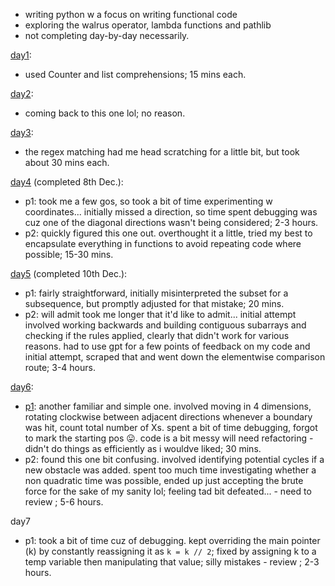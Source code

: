 - writing python w a focus on writing functional code
- exploring the walrus operator, lambda functions and pathlib
- not completing day-by-day necessarily.

[day1](https://adventofcode.com/2024/day/1):
- used Counter and list comprehensions; 15 mins each.

[day2](https://adventofcode.com/2024/day/2):
- coming back to this one lol; no reason.

[day3](https://adventofcode.com/2024/day/3):
- the regex matching had me head scratching for a little bit, but took about 30 mins each.

[day4](https://adventofcode.com/2024/day/4) (completed 8th Dec.):
- p1: took me a few gos, so took a bit of time experimenting w coordinates... initially missed a direction, so time spent debugging was cuz one of the diagonal directions wasn't being considered; 2-3 hours.
- p2: quickly figured this one out. overthought it a little, tried my best to encapsulate everything in functions to avoid repeating code where possible; 15-30 mins.

[day5](https://adventofcode.com/2024/day/5) (completed 10th Dec.):
- p1: fairly straightforward, initially misinterpreted the subset for a subsequence, but promptly adjusted for that mistake; 20 mins.
- p2: will admit took me longer that it'd like to admit... initial attempt involved working backwards and building contiguous subarrays and checking if the rules applied, clearly that didn't work for various reasons. had to use gpt for a few points of feedback on my code and initial attempt, scraped that and went down the elementwise comparison route; 3-4 hours.

[day6](https://adventofcode.com/2024/day/6):
- [p1](day6/p1.py): another familiar and simple one. involved moving in 4 dimensions, rotating clockwise between adjacent directions whenever a boundary was hit, count total number of Xs. spent a bit of time debugging, forgot to mark the starting pos 😛. code is a bit messy will need refactoring - didn't do things as efficiently as i wouldve liked; 30 mins.
- p2: found this one bit confusing. involved identifying potential cycles if a new obstacle was added. spent too much time investigating whether a non quadratic time was possible, ended up just accepting the brute force for the sake of my sanity lol; feeling tad bit defeated... - need to review ; 5-6 hours. 

day7
- p1: took a bit of time cuz of debugging. kept overriding the main pointer (k) by constantly reassigning it as `k = k // 2`; fixed by assigning k to a temp variable then manipulating that value; silly mistakes - review ; 2-3 hours.

